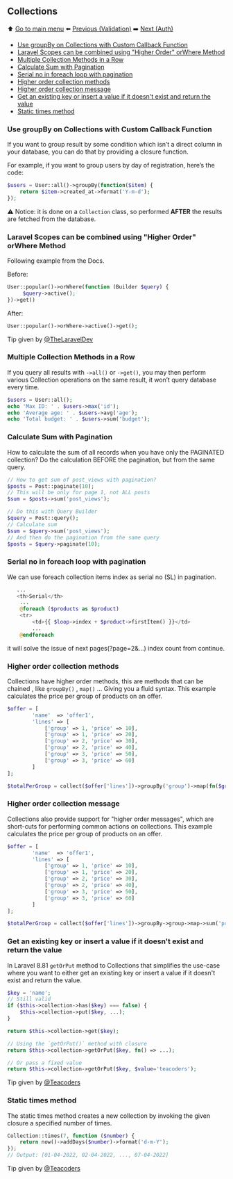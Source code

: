 ## Collections

⬆️ [Go to main menu](README.md#laravel-tips) ⬅️ [Previous (Validation)](validation.md) ➡️ [Next (Auth)](auth.md)

- [Use groupBy on Collections with Custom Callback Function](#use-groupby-on-collections-with-custom-callback-function)
- [Laravel Scopes can be combined using "Higher Order" orWhere Method](#laravel-scopes-can-be-combined-using-higher-order-orwhere-method)
- [Multiple Collection Methods in a Row](#multiple-collection-methods-in-a-row)
- [Calculate Sum with Pagination](#calculate-sum-with-pagination)
- [Serial no in foreach loop with pagination](#serial-no-in-foreach-loop-with-pagination)
- [Higher order collection methods](#higher-order-collection-methods)
- [Higher order collection message](#higher-order-collection-message)
- [Get an existing key or insert a value if it doesn't exist and return the value](#get-an-existing-key-or-insert-a-value-if-it-doesnt-exist-and-return-the-value)
- [Static times method](#static-times-method)

### Use groupBy on Collections with Custom Callback Function

If you want to group result by some condition which isn’t a direct column in your database, you can do that by providing a closure function.

For example, if you want to group users by day of registration, here’s the code:

```php
$users = User::all()->groupBy(function($item) {
    return $item->created_at->format('Y-m-d');
});
```

⚠️ Notice: it is done on a `Collection` class, so performed **AFTER** the results are fetched from the database.

### Laravel Scopes can be combined using "Higher Order" orWhere Method

Following example from the Docs.

Before:
```php
User::popular()->orWhere(function (Builder $query) {
     $query->active();
})->get()
```

After:
```php
User::popular()->orWhere->active()->get();
```

Tip given by [@TheLaravelDev](https://twitter.com/TheLaravelDev/status/1564608208102199298/)

### Multiple Collection Methods in a Row

If you query all results with `->all()` or `->get()`, you may then perform various Collection operations on the same result, it won’t query database every time.

```php
$users = User::all();
echo 'Max ID: ' . $users->max('id');
echo 'Average age: ' . $users->avg('age');
echo 'Total budget: ' . $users->sum('budget');
```

### Calculate Sum with Pagination

How to calculate the sum of all records when you have only the PAGINATED collection? Do the calculation BEFORE the pagination, but from the same query.

```php
// How to get sum of post_views with pagination?
$posts = Post::paginate(10);
// This will be only for page 1, not ALL posts
$sum = $posts->sum('post_views');

// Do this with Query Builder
$query = Post::query();
// Calculate sum
$sum = $query->sum('post_views');
// And then do the pagination from the same query
$posts = $query->paginate(10);
```

### Serial no in foreach loop with pagination

We can use foreach collection items index as serial no (SL) in pagination.

```php
   ...
   <th>Serial</th>
    ...
    @foreach ($products as $product)
    <tr>
        <td>{{ $loop->index + $product->firstItem() }}</td>
        ...
    @endforeach
```

it will solve the issue of next pages(?page=2&...) index count from continue.

### Higher order collection methods

Collections have higher order methods, this are methods that can be chained , like `groupBy()` , `map()` ... Giving you a fluid syntax. This example calculates the
price per group of products on an offer.

```php
$offer = [
        'name'  => 'offer1',
        'lines' => [
            ['group' => 1, 'price' => 10],
            ['group' => 1, 'price' => 20],
            ['group' => 2, 'price' => 30],
            ['group' => 2, 'price' => 40],
            ['group' => 3, 'price' => 50],
            ['group' => 3, 'price' => 60]
        ]
];

$totalPerGroup = collect($offer['lines'])->groupBy('group')->map(fn($group) => $group->sum('price'));
```

### Higher order collection message

Collections also provide support for "higher order messages", which are short-cuts for performing common actions on collections.
This example calculates the price per group of products on an offer.

```php
$offer = [
        'name'  => 'offer1',
        'lines' => [
            ['group' => 1, 'price' => 10],
            ['group' => 1, 'price' => 20],
            ['group' => 2, 'price' => 30],
            ['group' => 2, 'price' => 40],
            ['group' => 3, 'price' => 50],
            ['group' => 3, 'price' => 60]
        ]
];

$totalPerGroup = collect($offer['lines'])->groupBy->group->map->sum('price');
```

### Get an existing key or insert a value if it doesn't exist and return the value

In Laravel 8.81 `getOrPut` method to Collections that simplifies the use-case where you want to either get an existing key or insert a value if it doesn't exist and return the value.

```php
$key = 'name';
// Still valid
if ($this->collection->has($key) === false) {
    $this->collection->put($key, ...);
}

return $this->collection->get($key);

// Using the `getOrPut()` method with closure
return $this->collection->getOrPut($key, fn() => ...);

// Or pass a fixed value
return $this->collection->getOrPut($key, $value='teacoders');
```

Tip given by [@Teacoders](https://twitter.com/Teacoders/status/1488338815592718336)

### Static times method

The static times method creates a new collection by invoking the given closure a specified number of times.

```php
Collection::times(7, function ($number) {
    return now()->addDays($number)->format('d-m-Y');
});
// Output: [01-04-2022, 02-04-2022, ..., 07-04-2022]
```

Tip given by [@Teacoders](https://twitter.com/Teacoders/status/1509447909602906116)

